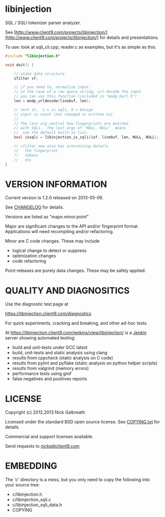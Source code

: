 libinjection
============

SQL / SQLI tokenizer parser analyzer.

See
[http://www.client9.com/projects/libinjection/](http://www.client9.com/projects/libinjection/)
for details and presentations.

To use:
look at sqli_cli.cpp, reader.c as examples, but it's as simple as this:

```c
#include "libinjection.h"

void doit() {

    // state data structure
    sfilter sf;

    // if you need to, normalize input.
    // in the case of a raw query string, url-decode the input
    // you can use this function (included in "modp_burl.h")
    len = modp_urldecode(linebuf, len);

    // test it.  1 = is sqli, 0 = benign
    // input is const (not changed or written to)
    //
    // The last arg control how fingerprints are matched
    // with SQLi.  The last args of "NULL, NULL"  means
    //  use the default built-in list.
    bool issqli = libinjection_is_sqli(&sf, linebuf, len, NULL, NULL);

    // sfilter now also has interesting details
    //   the fingerprint
    //   tokens
    //   etc
}
```

VERSION INFORMATION
===================

Current version is 1.2.0 released on 2013-05-06.

See [CHANGELOG](/CHANGELOG.md) for details.

Versions are listed as "major.minor.point"

Major are significant changes to the API and/or fingerprint format.
Applications will need recompiling and/or refactoring.

Minor are C code changes.  These may include
 * logical change to detect or suppress
 * optimization changes
 * code refactoring

Point releases are purely data changes.  These may be safely applied.

QUALITY AND DIAGNOSITICS
========================

Use the diagnostic test page at

https://libinjection.client9.com/diagnostics

For quick experiments, cracking and breaking, and other ad-hoc tests.

At https://libinjection.client9.com/jenkins/view/libinjection/ is
a [Jenkin](http://jenkins-ci.org/) server showing automated testing:

* build and unit-tests under GCC latest
* build, unit-tests and static analysis using clang
* results from cppcheck (static analysis on C code)
* results from pylint and pyflake (static analysis on python helper scripts)
* results from valgrind (memory errors)
* performance tests using grof
* false negatives and positives reports

LICENSE
=============

Copyright (c) 2012,2013 Nick Galbreath

Licensed under the standard BSD open source license.  See [COPYING.txt](/COPYING.txt) for details.

Commercial and support licenses available.

Send requests to nickg@client9.com


EMBEDDING
=============

The 'c' directory is a mess, but you only need to copy the following
into your source tree:

* c/libinjection.h
* c/libinjection_sqli.c
* c/libinjection_sqli_data.h
* COPYING

